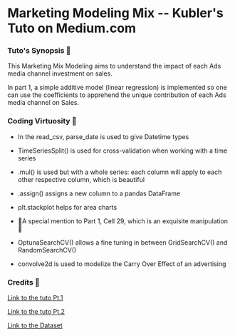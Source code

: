 # Marketing Modeling Mix -- Kubler's Tuto on Medium.com

### Tuto's Synopsis 🎥

This Marketing Mix Modeling aims to understand the impact of each Ads media channel investment on sales.

In part 1, a simple additive model (linear regression) is implemented so one can use the coefficients to apprehend the unique contribution of each Ads media channel on Sales.

### Coding Virtuosity 💃

- In the read_csv, parse_date is used to give Datetime types

- TimeSeriesSplit() is used for cross-validation when working with a time series

- .mul() is used but with a whole series: each column will apply to each other respective column, which is beautiful

- .assign() assigns a new column to a pandas DataFrame

- plt.stackplot helps for area charts

- 🏅A special mention to Part 1, Cell 29, which is an exquisite manipulation 🏅

- OptunaSearchCV() allows a fine tuning in between GridSearchCV() and RandomSearchCV()

- convolve2d is used to modelize the Carry Over Effect of an advertising

### Credits 🐘

[Link to the tuto Pt.1](https://medium.com/towards-data-science/introduction-to-marketing-mix-modeling-in-python-d0dd81f4e794)

[Link to the tuto Pt.2](https://medium.com/towards-data-science/an-upgraded-marketing-mix-modeling-in-python-5ebb3bddc1b6)

[Link to the Dataset](https://github.com/Garve/datasets/blob/4576d323bf2b66c906d5130d686245ad205505cf/mmm.csv)
